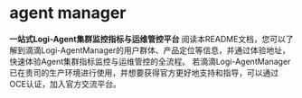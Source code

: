 # **agent manager**
**一站式Logi-Agent集群监控指标与运维管控平台**
阅读本README文档，您可以了解到滴滴Logi-AgentManager的用户群体、产品定位等信息，并通过体验地址，快速体验Agent集群指标监控与运维管控的全流程。
若滴滴Logi-AgentManager已在贵司的生产环境进行使用，并想要获得官方更好地支持和指导，可以通过OCE认证，加入官方交流平台。
